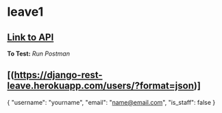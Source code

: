 # leave1

## [Link to API](https://django-rest-leave.herokuapp.com/users/)

**To Test:**
*Run Postman*

## [(https://django-rest-leave.herokuapp.com/users/?format=json)]

{
    "username": "yourname",
    "email": "name@email.com",
    "is_staff": false
}